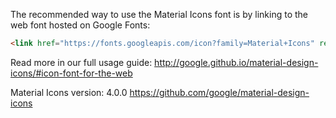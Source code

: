 The recommended way to use the Material Icons font is by linking to the web font hosted on Google Fonts:

```html
<link href="https://fonts.googleapis.com/icon?family=Material+Icons" rel="stylesheet" />
```

Read more in our full usage guide:
http://google.github.io/material-design-icons/#icon-font-for-the-web

Material Icons version: 4.0.0
https://github.com/google/material-design-icons
